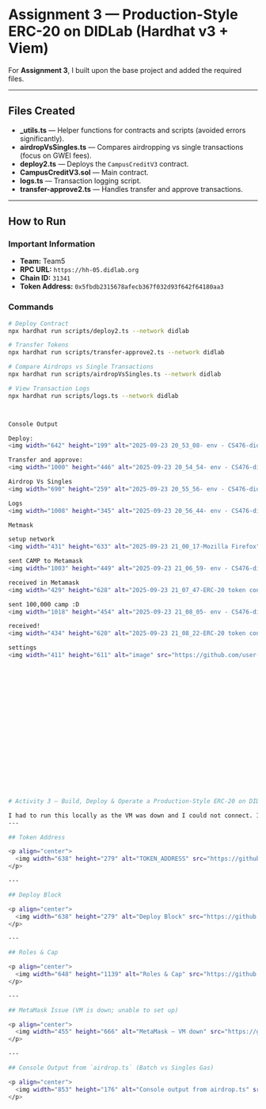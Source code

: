 # Assignment 3 — Production-Style ERC-20 on DIDLab (Hardhat v3 + Viem)

For **Assignment 3**, I built upon the base project and added the required files.  

---

## Files Created

- **_utils.ts** — Helper functions for contracts and scripts (avoided errors significantly).  
- **airdropVsSingles.ts** — Compares airdropping vs single transactions (focus on GWEI fees).  
- **deploy2.ts** — Deploys the `CampusCreditV3` contract.  
- **CampusCreditV3.sol** — Main contract.  
- **logs.ts** — Transaction logging script.  
- **transfer-approve2.ts** — Handles transfer and approve transactions.  

---

## How to Run

### Important Information
- **Team:** Team5  
- **RPC URL:** `https://hh-05.didlab.org`  
- **Chain ID:** `31341`  
- **Token Address:** `0x5fbdb2315678afecb367f032d93f642f64180aa3`  

### Commands
```bash
# Deploy Contract
npx hardhat run scripts/deploy2.ts --network didlab

# Transfer Tokens
npx hardhat run scripts/transfer-approve2.ts --network didlab

# Compare Airdrops vs Single Transactions
npx hardhat run scripts/airdropVsSingles.ts --network didlab

# View Transaction Logs
npx hardhat run scripts/logs.ts --network didlab



Console Output

Deploy:
<img width="642" height="199" alt="2025-09-23 20_53_08- env - CS476-didlab-activity3 - Visual Studio Code" src="https://github.com/user-attachments/assets/06324db8-a856-4320-afe7-859af7df8698" />

Transfer and approve:
<img width="1000" height="446" alt="2025-09-23 20_54_54- env - CS476-didlab-activity3 - Visual Studio Code" src="https://github.com/user-attachments/assets/14b9647d-cf38-4e48-8b08-90c6693503fa" />

Airdrop Vs Singles
<img width="690" height="259" alt="2025-09-23 20_55_56- env - CS476-didlab-activity3 - Visual Studio Code" src="https://github.com/user-attachments/assets/aab6ed88-f1af-4eb5-8887-12495a10e71f" />

Logs
<img width="1008" height="345" alt="2025-09-23 20_56_44- env - CS476-didlab-activity3 - Visual Studio Code" src="https://github.com/user-attachments/assets/d6d53e8f-379c-4e28-90f5-cecd22695e21" />

Metmask

setup network
<img width="431" height="633" alt="2025-09-23 21_00_17-Mozilla Firefox" src="https://github.com/user-attachments/assets/bb1b4338-4d81-4e44-9c37-dfc6b686483e" />

sent CAMP to Metamask
<img width="1003" height="449" alt="2025-09-23 21_06_59- env - CS476-didlab-activity3 - Visual Studio Code" src="https://github.com/user-attachments/assets/384ec540-ba0a-4f51-8a4e-1494bbb5cde4" />

received in Metamask
<img width="429" height="628" alt="2025-09-23 21_07_47-ERC-20 token contract — Mozilla Firefox" src="https://github.com/user-attachments/assets/fe018422-2870-4305-abaf-3ea839a56208" />

sent 100,000 camp :D
<img width="1018" height="454" alt="2025-09-23 21_08_05- env - CS476-didlab-activity3 - Visual Studio Code" src="https://github.com/user-attachments/assets/88f2ca6a-e230-4363-88ca-e8832ed926cb" />

received!
<img width="434" height="620" alt="2025-09-23 21_08_22-ERC-20 token contract — Mozilla Firefox" src="https://github.com/user-attachments/assets/1a47982c-414b-48a6-a978-e712c50215aa" />

settings
<img width="411" height="611" alt="image" src="https://github.com/user-attachments/assets/849c0778-6326-473b-8057-fe75dc569b6d" />




















# Activity 3 — Build, Deploy & Operate a Production-Style ERC-20 on DIDLab

I had to run this locally as the VM was down and I could not connect. I attempted to setup Metamask and ran into an issue due to the outage. 
---

## Token Address

<p align="center">
  <img width="638" height="279" alt="TOKEN_ADDRESS" src="https://github.com/user-attachments/assets/13861b2d-ce67-4bbf-a472-17d42c1d9936" />
</p>

---

## Deploy Block

<p align="center">
  <img width="638" height="279" alt="Deploy Block" src="https://github.com/user-attachments/assets/6e34122b-b28a-4910-8992-52b776a7ee16" />
</p>

---

## Roles & Cap

<p align="center">
  <img width="648" height="1139" alt="Roles & Cap" src="https://github.com/user-attachments/assets/25b2f131-c71a-46e0-940b-3fbb566e7f19" />
</p>

---

## MetaMask Issue (VM is down; unable to set up)

<p align="center">
  <img width="455" height="666" alt="MetaMask — VM down" src="https://github.com/user-attachments/assets/cdaf37bd-d131-4ca2-960b-1cc78d172858" />
</p>

---

## Console Output from `airdrop.ts` (Batch vs Singles Gas)

<p align="center">
  <img width="853" height="176" alt="Console output from airdrop.ts" src="https://github.com/user-attachments/assets/0effcdd4-177c-48ae-9731-abc1aef9ba70" />
</p>
